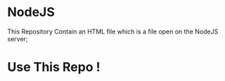 # NodeJS

This Repository Contain an HTML file which is a file open on the NodeJS server;

# Use This Repo !
